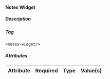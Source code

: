 #### Notes Widget

##### Description

##### Tag
`<notes-widget/>`

##### Attributes

| Attribute | Required | Type  | Value(s) |
| --------- | :------: | :---: | -------- |
